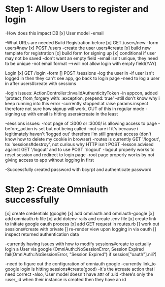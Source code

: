 # Step 1: Allow Users to register and login
-How does this impact DB
[x] User model
  -email

-What URLs are needed
Build Registration before
[x] GET /users/new -form users#new
[x] POST /users -create the user users#create
[x] build new template for registration
[x] build form for signing up
[x] conditional if user may not be saved
  -don't want an empty field
  -email isn't unique, they need to be unique
  -not email format
  -->will not allow login with empty field(YAY)

Login
[x] GET /login -form
[] POST /sessions -log the user in
  -if user isn't logged in then they can't see app, go back to login page
  -need to log a user in after users#create with sessions

-login issues: ActionController::InvalidAuthenticityToken
  -in appcon, added 'protect_from_forgery with: :exception, prepend: true'
  -still don't know why i keep running into this error
  -currently stopped at raise params.inspect therefore not sure how signup will work, OUT of this in regular
   mode
  -signing up with email is hitting users#create in the least

-sessions issues:
  -root page of :3000 or :3000/ is allowing access to page
  -before_action is set but not being called
  -not sure if it's because i legitimately haven't 'logged out' therefore i'm still granted access
  (don't know how to delete my cookie in browser)
  -routes is currently GET '/logout', to: 'sessions#destroy', not curious why HTTP isn't POST
  -lesson advised against GET '/logout' and to use POST '/logout'
  -logout properly works to reset session and redirect to login page
  -root page properly works by not giving access to app without logging in first

  -Successfully created password with bcyrpt and authenticate password


# Step 2: Create Omniauth successfully
[x] create credentials (google)
[x] add omniauth and omniauth-google
[x] add omniauth.rb file
[x] add dotenv-rails and create .env file
[x] create link to initiate google oauth process
[x] add GET request in routes.rb
[] work out sessions#create with private
[] re-render view upon logging in via oauth
[] inspect returned authentication data

-currently having issues with how to modify sessions#create to actually login a User via google
 (OmniAuth::NoSessionError, Session Expired
  fail(OmniAuth::NoSessionError, "Session Expired") if session["oauth"].nil?)

-need to figure out the configuration of omniauth google
-currently link_to google login is hitting sessions#create(good)
-it's the #create action that i need correct
-also, User model doesn't have attr of :uid
-there's only the :user_id when their instance is created then they have an id
